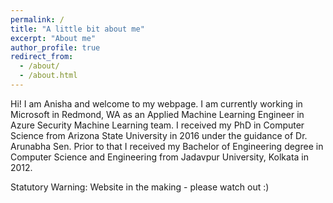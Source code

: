 ```yaml
---
permalink: /
title: "A little bit about me"
excerpt: "About me"
author_profile: true
redirect_from: 
  - /about/
  - /about.html
---
```


Hi! I am Anisha and welcome to my webpage. I am currently working in Microsoft in Redmond, WA as an Applied Machine Learning Engineer in Azure Security Machine Learning team. I received my PhD in Computer Science from Arizona State University in 2016 under the guidance of Dr. Arunabha Sen. Prior to that I received my Bachelor of Engineering degree in Computer Science and Engineering from Jadavpur University, Kolkata in 2012.

Statutory Warning: Website in the making - please watch out :)
